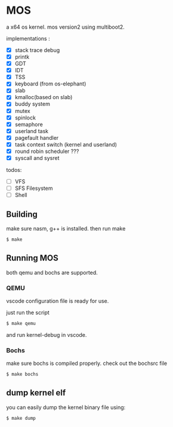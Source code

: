 MOS
======

a x64 os kernel. mos version2 using multiboot2.

implementations :

- [x] stack trace debug
- [x] printk
- [x] GDT
- [x] IDT
- [x] TSS
- [x] keyboard (from os-elephant)
- [x] slab
- [x] kmalloc(based on slab)
- [x] buddy system
- [x] mutex
- [x] spinlock
- [x] semaphore
- [x] userland task
- [x] pagefault handler
- [x] task context switch (kernel and userland)
- [x] round robin scheduler ???
- [x] syscall and sysret

todos:

- [ ] VFS
- [ ] SFS Filesystem
- [ ] Shell

## Building

make sure nasm, g++ is installed.
then run make 
```bash
$ make
```

## Running MOS
both qemu and bochs are supported.

### QEMU
vscode configuration file is ready for use. 

just run the script
```bash
$ make qemu
```
and run kernel-debug in vscode.

### Bochs
make sure bochs is compiled properly.
check out the bochsrc file

```bash
$ make bochs
```

## dump kernel elf
you can easily dump the kernel binary file using:
```bash
$ make dump
```

